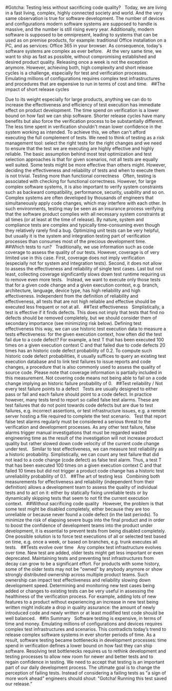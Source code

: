 #Gotcha: Testing less without sacrificing code quality?
 
Today, we are living in a fast living, complex, highly connected society and world. And the very same observation is true for software development. The number of devices and configurations modern software systems are supposed to handle is massive, and the number is still rising every year. Additionally, modern software is supposed to be omnipresent, leading to systems that can be used as on premise products, for example: traditional Office installation on a PC, and as services: Office 365 in your browser. As consequence, today's software systems are complex as ever before. 
 
At the very same time, we want to ship as fast as possible, without compromising established and desired product quality. Releasing once a week is not the exception anymore. However, achieving both, high complexity and short release cycles is a challenge, especially for test and verification processes. Emulating millions of configurations requires complex test infrastructures and procedures that are expensive to run in terms of cost and time. 
 
##The impact of short release cycles

Due to its weight especially for large products, anything we can do to increase the effectiveness and efficiency of test execution has immediate effect on product development. The time spend on verification is a lower bound on how fast we can ship software. Shorter release cycles have many benefits but also force the verification process to be substantially different. The less time spent in verification shouldn't mean lower confidence in the system working as intended. To achieve this, we often can't afford executing the full complement of tests. We need to think of testing as a risk management tool: select the right tests for the right changes and we need to ensure that the test we are executing are highly effective and highly reliable. The basic assumption behind most test optimization and test selection approaches is that for given scenarios, not all tests are equally well suited. Some tests might be more effective than others might. However, deciding the effectiveness and reliability of tests and when to execute them is not trivial.
Testing more than functional correctness 
 
Often, testing is associated with checking for functional correctness. However, for large complex software systems, it is also important to verify system constraints such as backward compatibility, performance, security, usability and so on. Complex systems are often developed by thousands of engineers that simultaneously apply code changes, which may interfere with each other. In such environments, testing may be seen as an insurance process verifying that the software product complies with all necessary system constraints at all times (or at least at the time of release). By nature, system and compliance tests are complex and typically time-consuming even though they relatively rarely find a bug.
Optimizing unit tests can be very helpful, but usually it is the system and integration testing part of verification processes than consumes most of the precious development time. 
 
##Which tests to run?
 
Traditionally, we use information such as code coverage to assess the quality of our tests. However, coverage is of very limited use in this case. First, coverage does not imply verification (especially not for system and integration tests). Second, it does not allow to assess the effectiveness and reliability of single test cases. Last but not least, collecting coverage significantly slows down test runtime requiring us to remove even more tests.
 
Instead, we want to execute only those tests that for a given code change and a given execution context, e.g. branch, architecture, language, device type, has high reliability and high effectiveness. Independent from the definition of reliability and effectiveness, all tests that are not high reliable and effective should be executed less frequent or not at all. 
 
##Test effectiveness
 
Simplistically, a test is effective if it finds defects. This does not imply that tests that find no defects should be removed completely, but we should consider them of secondary importance (see minimizing risk below). Defining test effectiveness this way, we can use historic test execution data to measure a tests effectiveness: for the given execution context, how often did the test fail due to a code defect? For example, a test T that has been executed 100 times on a given execution context C and that failed due to code defects 20 times has an historic code defect probability of 0.2. To compute such historic code defect probabilities, it usually suffices to query an existing test execution database and to link test failures to issue reports and code changes, a procedure that is also commonly used to assess the quality of source code. 
Please note that coverage information is partially included in this measurement. Not covering code means not being able to fail on a code change implying an historic failure probability of 0.
 
##Test reliability / Not every test failure points to a defect 
 
Tests are usually designed to either pass or fail and each failure should point to a code defect. In practice however, many tests tend to report so called false test alarms. These are test failures that do not point towards code defects but are due to test failures, e.g. incorrect assertions, or test infrastructure issues, e.g. a remote server hosting a file required to complete the test scenario. 
 
Test that report false test alarms regularly must be considered a serious threat to the verification and development processes. As any other test failure, false alarms trigger manual investigations that must be regarded wasted engineering time as the result of the investigation will not increase product quality but rather slowed down code velocity of the current code change under test.
 
Similar to test effectiveness, we can measure test reliability as a historic probability. Simplistically, we can count any test failure that did not lead to a code change (code defect) as false test alarm. Thus, a test  T that has been executed 100 times on a given execution context C and that failed 10 times but did not trigger a product code change has a historic test unreliability probability of 0.1.
 
##The art of testing less
 
Combining both measurements for effectiveness and reliability (independent from their definition) allows a development team to assess the quality of individual tests and to act on it: either by statically fixing unreliable tests or by dynamically skipping tests that seem to not fit the current execution context. 
 
##Without sacrificing code quality
 
However, the problem is that some test might be disabled completely, either because they are too unreliable or because never found a code defect (in the last periods). To minimize the risk of elapsing severe bugs into the final product and in order to boost the confidence of development teams into the product under development, it is essential to prevent tests from being disabled completely. One possible solution is to force test executions of all or selected test based on time, e.g. once a week, or based on branches, e.g. trunk executes all tests. 
 
##Tests evolve over time
 
Any complex test infrastructure evolves over time. New test are added, older tests might get less important or even deprecated. Maintaining tests and preventing test infrastructures from decay can grow to be a significant effort. For products with some history, some of the older tests may not be "owned" by anybody anymore or show strongly distributed ownership across multiple product teams. Such ownership can impact test effectiveness and reliability slowing down development speed.
Determining and monitoring new test cases being added or changes to existing tests can be very useful in assessing the healthiness of the verification process. For example, adding lots of new features to a product without experiencing an increase in new test being written might indicate a drop in quality assurance: the amount of newly introduced code and newly written or at least modified test code should be well balanced. 
 
##In Summary
 
Software testing is expensive, in terms of time and money. Emulating millions of configurations and devices requires complex test infrastructures and scenarios. This contradicts today’s trend to release complex software systems in ever shorter periods of time. As a result, software testing became bottlenecks in development processes: time spend in verification defines a lower bound on how fast they can ship software. Resolving test bottlenecks requires us to rethink development and testing processes to allow new room for newer and better tests and to regain confidence in testing. We need to accept that testing is an important part of our daily development process. The ultimate goal is to change the perception of failing tests. Instead of considering a failing tests as "a sign of more work ahead" engineers should shout: "Gotcha! Running this test saved our release.”
